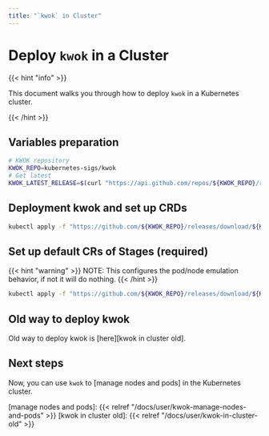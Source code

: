 ```yaml
---
title: "`kwok` in Cluster"
---
```


# Deploy `kwok` in a Cluster

{{< hint "info" >}}

This document walks you through how to deploy `kwok` in a Kubernetes cluster.

{{< /hint >}}

## Variables preparation

``` bash
# KWOK repository
KWOK_REPO=kubernetes-sigs/kwok
# Get latest
KWOK_LATEST_RELEASE=$(curl "https://api.github.com/repos/${KWOK_REPO}/releases/latest" | jq -r '.tag_name')
```

## Deployment kwok and set up CRDs

``` bash
kubectl apply -f "https://github.com/${KWOK_REPO}/releases/download/${KWOK_LATEST_RELEASE}/kwok.yaml"
```

## Set up default CRs of Stages (required)

{{< hint "warning" >}}
NOTE: This configures the pod/node emulation behavior, if not it will do nothing.
{{< /hint >}}

``` bash 
kubectl apply -f "https://github.com/${KWOK_REPO}/releases/download/${KWOK_LATEST_RELEASE}/stage-fast.yaml"
```

## Old way to deploy kwok

Old way to deploy kwok is [here][kwok in cluster old].

## Next steps

Now, you can use `kwok` to [manage nodes and pods] in the Kubernetes cluster.

[manage nodes and pods]: {{< relref "/docs/user/kwok-manage-nodes-and-pods" >}}
[kwok in cluster old]: {{< relref "/docs/user/kwok-in-cluster-old" >}}
